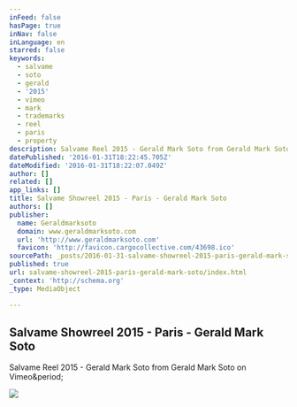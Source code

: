 ```yaml
---
inFeed: false
hasPage: true
inNav: false
inLanguage: en
starred: false
keywords:
  - salvame
  - soto
  - gerald
  - '2015'
  - vimeo
  - mark
  - trademarks
  - reel
  - paris
  - property
description: Salvame Reel 2015 - Gerald Mark Soto from Gerald Mark Soto on Vimeo.
datePublished: '2016-01-31T18:22:45.705Z'
dateModified: '2016-01-31T18:22:07.049Z'
author: []
related: []
app_links: []
title: Salvame Showreel 2015 - Paris - Gerald Mark Soto
authors: []
publisher:
  name: Geraldmarksoto
  domain: www.geraldmarksoto.com
  url: 'http://www.geraldmarksoto.com'
  favicon: 'http://favicon.cargocollective.com/43698.ico'
sourcePath: _posts/2016-01-31-salvame-showreel-2015-paris-gerald-mark-soto.md
published: true
url: salvame-showreel-2015-paris-gerald-mark-soto/index.html
_context: 'http://schema.org'
_type: MediaObject

---
```

<article style=""><h1>Salvame Showreel 2015 - Paris - Gerald Mark Soto</h1><p>Salvame Reel 2015 - Gerald Mark Soto from Gerald Mark Soto on Vimeo&amp;period;</p><img src="http://payload433.cargocollective.com/1/1/43698/10967719/prt_400x259_1453091990.jpg" /></article>